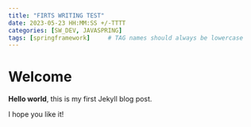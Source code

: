 ```yaml
---
title: "FIRTS WRITING TEST"
date: 2023-05-23 HH:MM:SS +/-TTTT
categories: [SW_DEV, JAVASPRING]
tags: [springframework]     # TAG names should always be lowercase
---
```


# Welcome

**Hello world**, this is my first Jekyll blog post.

I hope you like it!